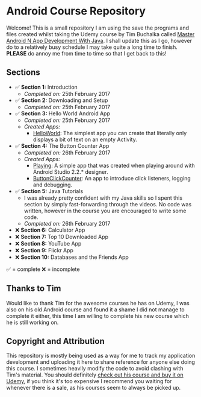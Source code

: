 # Android Course Repository

Welcome! This is a small repository I am using the save the programs and files created whilst taking the Udemy course by Tim Buchalka called [Master Android N App Development With Java](https://www.udemy.com/master-android-7-nougat-java-app-development-step-by-step/learn/v4/overview). I shall update this as I go, however do to a relatively busy schedule I may take quite a long time to finish. **PLEASE** do annoy me from time to time so that I get back to this!

## Sections

* :white_check_mark: **Section 1:** Introduction
  * _Completed on:_ 25th February 2017
* :white_check_mark: **Section 2:** Downloading and Setup
  * _Completed on:_ 25th February 2017
* :white_check_mark: **Section 3:** Hello World Android App
  * _Completed on:_ 25th February 2017
  * _Created Apps:_
    * [HelloWorld](HelloWorld): The simplest app you can create that literally only displays a bit of text on an empty Activity.
* :white_check_mark: **Section 4:** The Button Counter App
  * _Completed on:_ 26th February 2017
  * _Created Apps:_
    * [Playing](Playing): A simple app that was created when playing around with Android Studio 2.2.* designer.
    * [ButtonClickCounter](ButtonClickCounter): An app to introduce click listeners, logging and debugging.
* :white_check_mark: **Section 5:** Java Tutorials
  * I was already pretty confident with my Java skills so I spent this section by simply fast-forwarding through the videos. No code was written, however in the course you are encouraged to write some code.
  * _Completed on:_ 26th February 2017
* :x: **Section 6:** Calculator App
* :x: **Section 7:** Top 10 Downloaded App
* :x: **Section 8:** YouTube App
* :x: **Section 9:** Flickr App
* :x: **Section 10:** Databases and the Friends App

:white_check_mark: = complete
:x: = incomplete

## Thanks to Tim

Would like to thank Tim for the awesome courses he has on Udemy, I was also on his old Android course and found it a shame I did not manage to complete it either, this time I am willing to complete his new course which he is still working on.

## Copyright and Attribution

This repository is mostly being used as a way for me to track my application development and uploading it here to share reference for anyone else doing this course. I sometimes heavily modify the code to avoid clashing with Tim's material. You should definitely [check out his course and buy it on Udemy](https://www.udemy.com/master-android-7-nougat-java-app-development-step-by-step/learn/v4/overview), if you think it's too expensive I recommend you waiting for whenever there is a sale, as his courses seem to always be picked up.